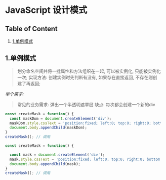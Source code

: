 # JavaScript 设计模式

## Table of Content
1. [1.单例模式](1.单例模式)


## 1.单例模式
> 划分命名空间并将一批属性和方法组织在一起, 可以被实例化, 只能被实例化一次;
>实现方法: 创建实例时先判断有没有, 如果存在直接返回, 不存在则创建了再返回;


*举个栗子:*
> 常见的业务需求: 弹出一个半透明遮罩层
> 缺点: 每次都会创建一个新的div
```js
const createMask = function() {
  const maskDom = document.createElement('div');
  maskDom.style.cssText = 'position:fixed; left:0; top:0; right:0; bottom: 0; background-color: rgba(0, 0, 0, 0.6);'
  document.body.appendChild(maskDom);
}
createMask(); // 调用
```

```js
const createMask = function() {

  const mask = document.createElement('div');
  mask.style.cssText = 'position:fixed; left:0; top:0; right:0; bottom: 0; background-color: rgba(0, 0, 0, 0.6);'
  document.body.appendChild(mask);
}
createMask(); // 调用

```




